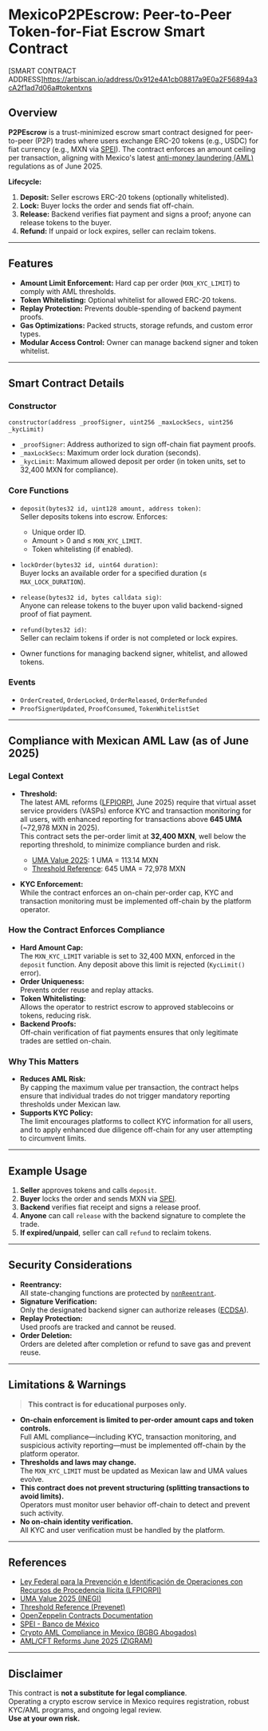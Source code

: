# MexicoP2PEscrow: Peer-to-Peer Token-for-Fiat Escrow Smart Contract

[SMART CONTRACT ADDRESS]https://arbiscan.io/address/0x912e4A1cb08817a9E0a2F56894a3cA2f1ad7d06a#tokentxns 

## Overview

**P2PEscrow** is a trust-minimized escrow smart contract designed for peer-to-peer (P2P) trades where users exchange ERC-20 tokens (e.g., USDC) for fiat currency (e.g., MXN via [SPEI](https://www.banxico.org.mx/cep/)). The contract enforces an amount ceiling per transaction, aligning with Mexico's latest [anti-money laundering (AML)](https://www.dof.gob.mx/nota_detalle.php?codigo=5273191&fecha=17/10/2012#gsc.tab=0) regulations as of June 2025.

**Lifecycle:**  
1. **Deposit:** Seller escrows ERC-20 tokens (optionally whitelisted).
2. **Lock:** Buyer locks the order and sends fiat off-chain.
3. **Release:** Backend verifies fiat payment and signs a proof; anyone can release tokens to the buyer.
4. **Refund:** If unpaid or lock expires, seller can reclaim tokens.

---

## Features

- **Amount Limit Enforcement:** Hard cap per order (`MXN_KYC_LIMIT`) to comply with AML thresholds.
- **Token Whitelisting:** Optional whitelist for allowed ERC-20 tokens.
- **Replay Protection:** Prevents double-spending of backend payment proofs.
- **Gas Optimizations:** Packed structs, storage refunds, and custom error types.
- **Modular Access Control:** Owner can manage backend signer and token whitelist.

---

## Smart Contract Details

### Constructor

```
constructor(address _proofSigner, uint256 _maxLockSecs, uint256 _kycLimit)
```
- `_proofSigner`: Address authorized to sign off-chain fiat payment proofs.
- `_maxLockSecs`: Maximum order lock duration (seconds).
- `_kycLimit`: Maximum allowed deposit per order (in token units, set to 32,400 MXN for compliance).

### Core Functions

- `deposit(bytes32 id, uint128 amount, address token)`:  
  Seller deposits tokens into escrow. Enforces:
  - Unique order ID.
  - Amount > 0 and ≤ `MXN_KYC_LIMIT`.
  - Token whitelisting (if enabled).

- `lockOrder(bytes32 id, uint64 duration)`:  
  Buyer locks an available order for a specified duration (≤ `MAX_LOCK_DURATION`).

- `release(bytes32 id, bytes calldata sig)`:  
  Anyone can release tokens to the buyer upon valid backend-signed proof of fiat payment.

- `refund(bytes32 id)`:  
  Seller can reclaim tokens if order is not completed or lock expires.

- Owner functions for managing backend signer, whitelist, and allowed tokens.

### Events

- `OrderCreated`, `OrderLocked`, `OrderReleased`, `OrderRefunded`
- `ProofSignerUpdated`, `ProofConsumed`, `TokenWhitelistSet`

---

## Compliance with Mexican AML Law (as of June 2025)

### Legal Context

- **Threshold:**  
  The latest AML reforms ([LFPIORPI](https://www.gob.mx/cnbv/acciones-y-programas/ley-federal-para-la-prevencion-e-identificacion-de-operaciones-con-recursos-de-procedencia-ilicita), June 2025) require that virtual asset service providers (VASPs) enforce KYC and transaction monitoring for all users, with enhanced reporting for transactions above **645 UMA** (~72,978 MXN in 2025).  
  This contract sets the per-order limit at **32,400 MXN**, well below the reporting threshold, to minimize compliance burden and risk.

  - [UMA Value 2025](https://www.gob.mx/inegi/acciones-y-programas/uma-2025): 1 UMA = 113.14 MXN
  - [Threshold Reference](https://prevenet.com.mx/uma-2025/): 645 UMA = 72,978 MXN

- **KYC Enforcement:**  
  While the contract enforces an on-chain per-order cap, KYC and transaction monitoring must be implemented off-chain by the platform operator.

### How the Contract Enforces Compliance

- **Hard Amount Cap:**  
  The `MXN_KYC_LIMIT` variable is set to 32,400 MXN, enforced in the `deposit` function. Any deposit above this limit is rejected (`KycLimit()` error).
- **Order Uniqueness:**  
  Prevents order reuse and replay attacks.
- **Token Whitelisting:**  
  Allows the operator to restrict escrow to approved stablecoins or tokens, reducing risk.
- **Backend Proofs:**  
  Off-chain verification of fiat payments ensures that only legitimate trades are settled on-chain.

### Why This Matters

- **Reduces AML Risk:**  
  By capping the maximum value per transaction, the contract helps ensure that individual trades do not trigger mandatory reporting thresholds under Mexican law.
- **Supports KYC Policy:**  
  The limit encourages platforms to collect KYC information for all users, and to apply enhanced due diligence off-chain for any user attempting to circumvent limits.

---

## Example Usage

1. **Seller** approves tokens and calls `deposit`.
2. **Buyer** locks the order and sends MXN via [SPEI](https://www.banxico.org.mx/cep/).
3. **Backend** verifies fiat receipt and signs a release proof.
4. **Anyone** can call `release` with the backend signature to complete the trade.
5. **If expired/unpaid**, seller can call `refund` to reclaim tokens.

---

## Security Considerations

- **Reentrancy:**  
  All state-changing functions are protected by [`nonReentrant`](https://docs.openzeppelin.com/contracts/4.x/api/security#ReentrancyGuard).
- **Signature Verification:**  
  Only the designated backend signer can authorize releases ([ECDSA](https://docs.openzeppelin.com/contracts/4.x/api/utils#ECDSA)).
- **Replay Protection:**  
  Used proofs are tracked and cannot be reused.
- **Order Deletion:**  
  Orders are deleted after completion or refund to save gas and prevent reuse.

---

## Limitations & Warnings

> **This contract is for educational purposes only.**

- **On-chain enforcement is limited to per-order amount caps and token controls.**  
  Full AML compliance—including KYC, transaction monitoring, and suspicious activity reporting—must be implemented off-chain by the platform operator.
- **Thresholds and laws may change.**  
  The `MXN_KYC_LIMIT` must be updated as Mexican law and UMA values evolve.
- **This contract does not prevent structuring (splitting transactions to avoid limits).**  
  Operators must monitor user behavior off-chain to detect and prevent such activity.
- **No on-chain identity verification.**  
  All KYC and user verification must be handled by the platform.

---

## References

- [Ley Federal para la Prevención e Identificación de Operaciones con Recursos de Procedencia Ilícita (LFPIORPI)](https://www.gob.mx/cnbv/acciones-y-programas/ley-federal-para-la-prevencion-e-identificacion-de-operaciones-con-recursos-de-procedencia-ilicita)
- [UMA Value 2025 (INEGI)](https://www.gob.mx/inegi/acciones-y-programas/uma-2025)
- [Threshold Reference (Prevenet)](https://prevenet.com.mx/uma-2025/)
- [OpenZeppelin Contracts Documentation](https://docs.openzeppelin.com/contracts/4.x/)
- [SPEI - Banco de México](https://www.banxico.org.mx/cep/)
- [Crypto AML Compliance in Mexico (BGBG Abogados)](https://bgbg.mx/en/the-future-of-crypto-in-mexico-regulation-compliance-and-opportunity/)
- [AML/CFT Reforms June 2025 (ZIGRAM)](https://zigram.tech/blog/aml-cft-reforms-mexico-2025/)

---

## Disclaimer

This contract is **not a substitute for legal compliance**.  
Operating a crypto escrow service in Mexico requires registration, robust KYC/AML programs, and ongoing legal review.  
**Use at your own risk.**
